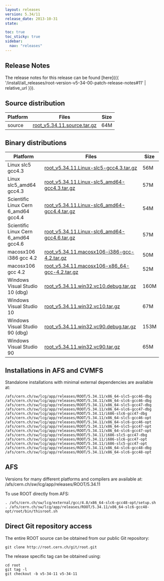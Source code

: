 ```yaml
---
layout: releases
version: 5.34/11
release_date: 2013-10-31
state:

toc: true
toc_sticky: true
sidebar:
  nav: "releases"
---
```



## Release Notes

The release notes for this release can be found [here]({{ '/install/all_releases/root-version-v5-34-00-patch-release-notes#11' | relative_url }}).

## Source distribution

| Platform       | Files | Size |
|-----------|-------|-----|
| source | [root_v5.34.11.source.tar.gz](https://root.cern.ch/download/root_v5.34.11.source.tar.gz) |  64M |


## Binary distributions

| Platform       | Files | Size |
|-----------|-------|-----|
| Linux slc5 gcc4.3 | [root_v5.34.11.Linux-slc5-gcc4.3.tar.gz](https://root.cern.ch/download/root_v5.34.11.Linux-slc5-gcc4.3.tar.gz) |  56M |
| Linux slc5_amd64 gcc4.3 | [root_v5.34.11.Linux-slc5_amd64-gcc4.3.tar.gz](https://root.cern.ch/download/root_v5.34.11.Linux-slc5_amd64-gcc4.3.tar.gz) |  57M |
| Scientific Linux Cern 6_amd64 gcc4.4 | [root_v5.34.11.Linux-slc6_amd64-gcc4.4.tar.gz](https://root.cern.ch/download/root_v5.34.11.Linux-slc6_amd64-gcc4.4.tar.gz) |  54M |
| Scientific Linux Cern 6_amd64 gcc4.6 | [root_v5.34.11.Linux-slc6_amd64-gcc4.6.tar.gz](https://root.cern.ch/download/root_v5.34.11.Linux-slc6_amd64-gcc4.6.tar.gz) |  57M |
| macosx106 i386 gcc 4.2 | [root_v5.34.11.macosx106-i386-gcc-4.2.tar.gz](https://root.cern.ch/download/root_v5.34.11.macosx106-i386-gcc-4.2.tar.gz) |  50M |
| macosx106 gcc 4.2 | [root_v5.34.11.macosx106-x86_64-gcc-4.2.tar.gz](https://root.cern.ch/download/root_v5.34.11.macosx106-x86_64-gcc-4.2.tar.gz) |  52M |
| Windows Visual Studio 10 (dbg) | [root_v5.34.11.win32.vc10.debug.tar.gz](https://root.cern.ch/download/root_v5.34.11.win32.vc10.debug.tar.gz) | 160M |
| Windows Visual Studio 10 | [root_v5.34.11.win32.vc10.tar.gz](https://root.cern.ch/download/root_v5.34.11.win32.vc10.tar.gz) |  67M |
| Windows Visual Studio 90 (dbg) | [root_v5.34.11.win32.vc90.debug.tar.gz](https://root.cern.ch/download/root_v5.34.11.win32.vc90.debug.tar.gz) | 153M |
| Windows Visual Studio 90 | [root_v5.34.11.win32.vc90.tar.gz](https://root.cern.ch/download/root_v5.34.11.win32.vc90.tar.gz) |  65M |



## Installations in AFS and CVMFS
Standalone installations with minimal external dependencies are available at:
~~~
/afs/cern.ch/sw/lcg/app/releases/ROOT/5.34.11/x86_64-slc5-gcc46-dbg
/afs/cern.ch/sw/lcg/app/releases/ROOT/5.34.11/x86_64-slc6-gcc46-dbg
/afs/cern.ch/sw/lcg/app/releases/ROOT/5.34.11/x86_64-slc5-gcc47-dbg
/afs/cern.ch/sw/lcg/app/releases/ROOT/5.34.11/x86_64-slc6-gcc47-dbg
/afs/cern.ch/sw/lcg/app/releases/ROOT/5.34.11/i686-slc6-gcc47-dbg
/afs/cern.ch/sw/lcg/app/releases/ROOT/5.34.11/x86_64-slc5-gcc46-opt
/afs/cern.ch/sw/lcg/app/releases/ROOT/5.34.11/x86_64-slc6-gcc46-opt
/afs/cern.ch/sw/lcg/app/releases/ROOT/5.34.11/x86_64-slc5-gcc47-opt
/afs/cern.ch/sw/lcg/app/releases/ROOT/5.34.11/x86_64-slc6-gcc47-opt
/afs/cern.ch/sw/lcg/app/releases/ROOT/5.34.11/i686-slc5-gcc47-dbg
/afs/cern.ch/sw/lcg/app/releases/ROOT/5.34.11/i686-slc6-gcc47-opt
/afs/cern.ch/sw/lcg/app/releases/ROOT/5.34.11/i686-slc5-gcc47-opt
/afs/cern.ch/sw/lcg/app/releases/ROOT/5.34.11/x86_64-slc6-gcc48-dbg
/afs/cern.ch/sw/lcg/app/releases/ROOT/5.34.11/x86_64-slc6-gcc48-opt
~~~

## AFS
Versions for many different platforms and compilers are available at:
/afs/cern.ch/sw/lcg/app/releases/ROOT/5.34.11

To use ROOT directly from AFS:
~~~
. /afs/cern.ch/sw/lcg/external/gcc/4.8/x86_64-slc6-gcc48-opt/setup.sh
. /afs/cern.ch/sw/lcg/app/releases/ROOT/5.34.11/x86_64-slc6-gcc48-opt/root/bin/thisroot.sh
~~~

## Direct Git repository access
The entire ROOT source can be obtained from our public Git repository:

~~~
git clone http://root.cern.ch/git/root.git
~~~
The release specific tag can be obtained using:
~~~
cd root
git tag -l
git checkout -b v5-34-11 v5-34-11
~~~
